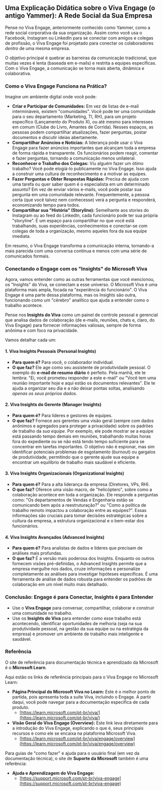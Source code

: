 ## **Uma Explicação Didática sobre o Viva Engage (o antigo Yammer): A Rede Social da Sua Empresa**

Pense no Viva Engage, anteriormente conhecido como Yammer, como a rede social corporativa da sua organização. Assim como você usa o Facebook, Instagram ou LinkedIn para se conectar com amigos e colegas de profissão, o Viva Engage foi projetado para conectar os colaboradores *dentro* de uma mesma empresa.

O objetivo principal é quebrar as barreiras da comunicação tradicional, que muitas vezes é lenta (baseada em e-mails) e restrita a equipes específicas. Com o Viva Engage, a comunicação se torna mais aberta, dinâmica e colaborativa.

### **Como o Viva Engage Funciona na Prática?**

Imagine um ambiente digital onde você pode:

* **Criar e Participar de Comunidades:** Em vez de listas de e-mail intermináveis, existem "comunidades". Você pode ter uma comunidade para o seu departamento (Marketing, TI, RH), para um projeto específico (Lançamento do Produto X), ou até mesmo para interesses em comum (Clube do Livro, Amantes de Corrida). Nesses espaços, as pessoas podem compartilhar atualizações, fazer perguntas, postar documentos e discutir ideias abertamente.  
* **Compartilhar Anúncios e Notícias:** A liderança pode usar o Viva Engage para fazer anúncios importantes que alcançam toda a empresa de forma rápida e transparente. Os funcionários podem reagir, comentar e fazer perguntas, tornando a comunicação menos unilateral.  
* **Reconhecer o Trabalho dos Colegas:** Viu alguém fazer um ótimo trabalho? Você pode elogiá-lo publicamente no Viva Engage. Isso ajuda a construir uma cultura de reconhecimento e a motivar as equipes.  
* **Fazer Perguntas e Obter Respostas Rápidas:** Precisa de ajuda com uma tarefa ou quer saber quem é o especialista em um determinado assunto? Em vez de enviar vários e-mails, você pode postar sua pergunta em uma comunidade relevante. Frequentemente, a pessoa certa (que você talvez nem conhecesse) verá a pergunta e responderá, economizando tempo para todos.  
* **Compartilhar sua "História" (Storyline):** Semelhante aos stories do Instagram ou ao feed do LinkedIn, cada funcionário pode ter sua própria "storyline". É um espaço para compartilhar no que você está trabalhando, suas experiências, conhecimentos e conectar-se com colegas de toda a organização, mesmo aqueles fora da sua equipe imediata.

Em resumo, o Viva Engage transforma a comunicação interna, tornando-a mais parecida com uma conversa contínua e menos com uma série de comunicados formais.

### **Conectando o Engage com os "Insights" do Microsoft Viva**

Agora, vamos entender como as outras ferramentas que você mencionou, os "Insights" do Viva, se conectam a esse universo. O Microsoft Viva é uma plataforma mais ampla, focada na "experiência do funcionário". O Viva Engage é uma parte dessa plataforma, mas os Insights são outra, funcionando como um "cérebro" analítico que ajuda a entender como o trabalho acontece.

Pense nos **Insights do Viva** como um painel de controle pessoal e gerencial que analisa dados de colaboração (de e-mails, reuniões, chats e, claro, do Viva Engage) para fornecer informações valiosas, sempre de forma anônima e com foco na privacidade.

Vamos detalhar cada um:

#### **1\. Viva Insights Pessoais (Personal Insights)**

* **Para quem é?** Para você, o colaborador individual.  
* **O que faz?** Ele age como seu assistente de produtividade pessoal. O exemplo do **e-mail de resumo diário** é perfeito. Pela manhã, ele te lembra: "Ei, você prometeu responder a este e-mail" ou "Você tem uma reunião importante hoje e aqui estão os documentos relevantes". Ele te ajuda a organizar seu dia e a não deixar pontas soltas, analisando *apenas os seus próprios dados*.

#### **2\. Viva Insights do Gerente (Manager Insights)**

* **Para quem é?** Para líderes e gestores de equipes.  
* **O que faz?** Fornece aos gerentes uma visão geral (sempre com dados anônimos e agregados para proteger a privacidade) sobre os padrões de trabalho da *sua equipe*. Por exemplo, ele pode mostrar se a equipe está passando tempo demais em reuniões, trabalhando muitas horas fora do expediente ou se não está tendo tempo suficiente para se concentrar em tarefas importantes. O objetivo não é espionar, mas sim identificar potenciais problemas de esgotamento (burnout) ou gargalos de produtividade, permitindo que o gerente ajude sua equipe a encontrar um equilíbrio de trabalho mais saudável e eficiente.

#### **3\. Viva Insights Organizacionais (Organizational Insights)**

* **Para quem é?** Para a alta liderança da empresa (Diretores, VPs, RH).  
* **O que faz?** Oferece uma visão macro, de "helicóptero", sobre como a colaboração acontece em toda a organização. Ele responde a perguntas como: "Os departamentos de Vendas e Engenharia estão se comunicando bem após a reestruturação?" ou "Como a política de trabalho remoto impactou a colaboração entre as equipes?". Essas informações são cruciais para tomar decisões estratégicas sobre a cultura da empresa, a estrutura organizacional e o bem-estar dos funcionários.

#### **4\. Viva Insights Avançados (Advanced Insights)**

* **Para quem é?** Para analistas de dados e líderes que precisam de análises mais profundas.  
* **O que faz?** É a versão mais poderosa dos Insights. Enquanto os outros fornecem visões pré-definidas, o Advanced Insights permite que a empresa mergulhe nos dados, cruze informações e personalize completamente as análises para investigar hipóteses específicas. É uma ferramenta de análise de dados robusta para entender os padrões de colaboração em um nível muito mais detalhado.

### **Conclusão: Engage é para Conectar, Insights é para Entender**

* Use o **Viva Engage** para conversar, compartilhar, colaborar e construir uma comunidade no trabalho.  
* Use os **Insights do Viva** para entender *como* esse trabalho está acontecendo, identificar oportunidades de melhoria (seja na sua produtividade pessoal, na gestão da sua equipe ou na estratégia da empresa) e promover um ambiente de trabalho mais inteligente e saudável.

### **Referência**

O site de referência para documentação técnica e aprendizado da Microsoft é o **Microsoft Learn**.

Aqui estão os links de referência principais para o Viva Engage no Microsoft Learn:

* **Página Principal do Microsoft Viva no Learn:** Este é o melhor ponto de partida, pois apresenta toda a suíte Viva, incluindo o Engage. A partir daqui, você pode navegar para a documentação específica de cada produto.  
  * [https://learn.microsoft.com/pt-br/viva/](https://learn.microsoft.com/pt-br/viva/)  
* **Visão Geral do Viva Engage (Overview):** Este link leva diretamente para a introdução do Viva Engage, explicando o que é, seus principais recursos e como ele se encaixa na plataforma Microsoft Viva.  
  * [https://learn.microsoft.com/pt-br/viva/engage/overview](https://learn.microsoft.com/pt-br/viva/engage/overview)

Para guias de "como fazer" e ajuda para o usuário final (em vez da documentação técnica), o site de **Suporte da Microsoft** também é uma referência:

* **Ajuda e Aprendizagem do Viva Engage:**  
  * [https://support.microsoft.com/pt-br/viva-engage](https://support.microsoft.com/pt-br/viva-engage)

